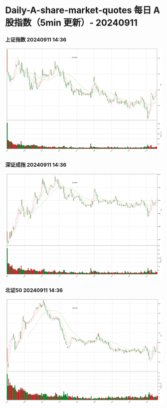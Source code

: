 
# Daily-A-share-market-quotes 每日 A 股指数（5min 更新）- 20240911

### 上证指数 20240911 14:36
![](./fig/2024/9/20240911-sh000001.png)

### 深证成指 20240911 14:36
![](./fig/2024/9/20240911-sz399001.png)

### 北证50 20240911 14:36
![](./fig/2024/9/20240911-bj899050.png)
